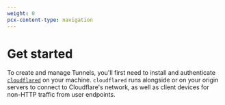 ```yaml
---
weight: 0
pcx-content-type: navigation
---
```


# Get started

To create and manage Tunnels, you'll first need to install and authenticate [`cloudflared`](/glossary#cloudflared) on your machine. `cloudflared` runs alongside or on your origin servers to connect to Cloudflare's network, as well as client devices for non-HTTP traffic from user endpoints.

<DirectoryListing path="/connections/connect-apps/install-and-setup" />
